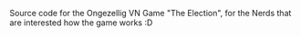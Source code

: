 Source code for the Ongezellig VN Game "The Election", for the Nerds that are interested how the game works :D

